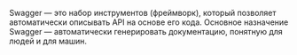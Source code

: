 []()
Swagger — это набор инструментов (фреймворк), который позволяет автоматически описывать API на основе его кода.
Основное назначение Swagger — автоматически генерировать документацию, понятную для людей и для машин.